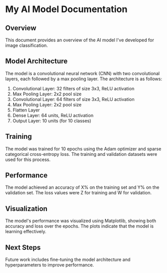 # My AI Model Documentation

## Overview
This document provides an overview of the AI model I've developed for image classification.

## Model Architecture
The model is a convolutional neural network (CNN) with two convolutional layers, each followed by a max pooling layer. The architecture is as follows:

1. Convolutional Layer: 32 filters of size 3x3, ReLU activation
2. Max Pooling Layer: 2x2 pool size
3. Convolutional Layer: 64 filters of size 3x3, ReLU activation
4. Max Pooling Layer: 2x2 pool size
5. Flatten Layer
6. Dense Layer: 64 units, ReLU activation
7. Output Layer: 10 units (for 10 classes)

## Training
The model was trained for 10 epochs using the Adam optimizer and sparse categorical cross-entropy loss. The training and validation datasets were used for this process.

## Performance
The model achieved an accuracy of X% on the training set and Y% on the validation set. The loss values were Z for training and W for validation.

## Visualization
The model's performance was visualized using Matplotlib, showing both accuracy and loss over the epochs. The plots indicate that the model is learning effectively.

## Next Steps
Future work includes fine-tuning the model architecture and hyperparameters to improve performance.
